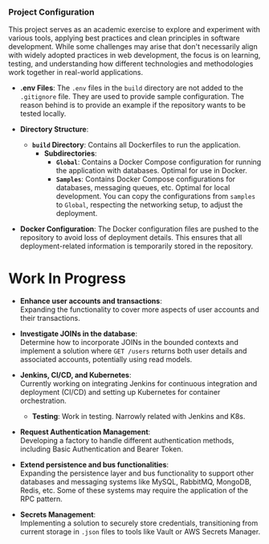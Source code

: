### Project Configuration

This project serves as an academic exercise to explore and experiment with various tools, applying best practices and clean principles in software development. While some challenges may arise that don't necessarily align with widely adopted practices in web development, the focus is on learning, testing, and understanding how different technologies and methodologies work together in real-world applications.
- **.env Files**: The `.env` files in the `build` directory are not added to the `.gitignore` file. They are used to provide sample configuration. The reason behind is to provide an example if the repository wants to be tested locally.

- **Directory Structure**:
  - **`build` Directory**: Contains all Dockerfiles to run the application.
    - **Subdirectories**:
      - **`Global`**: Contains a Docker Compose configuration for running the application with databases. Optimal for use in Docker.
      - **`Samples`**: Contains Docker Compose configurations for databases, messaging queues, etc. Optimal for local development. You can copy the configurations from `samples` to `Global`, respecting the networking setup, to adjust the deployment.

- **Docker Configuration**: The Docker configuration files are pushed to the repository to avoid loss of deployment details. This ensures that all deployment-related information is temporarily stored in the repository.

# Work In Progress

- **Enhance user accounts and transactions**:  
  Expanding the functionality to cover more aspects of user accounts and their transactions.

- **Investigate JOINs in the database**:  
  Determine how to incorporate JOINs in the bounded contexts and implement a solution where `GET /users` returns both user details and associated accounts, potentially using read models.

- **Jenkins, CI/CD, and Kubernetes**:  
  Currently working on integrating Jenkins for continuous integration and deployment (CI/CD) and setting up Kubernetes for container orchestration.
    
    - **Testing**:
    Work in testing. Narrowly related with Jenkins and K8s.

- **Request Authentication Management**:  
  Developing a factory to handle different authentication methods, including Basic Authentication and Bearer Token.

- **Extend persistence and bus functionalities**:  
  Expanding the persistence layer and bus functionality to support other databases and messaging systems like MySQL, RabbitMQ, MongoDB, Redis, etc. Some of these systems may require the application of the RPC pattern.

- **Secrets Management**:  
  Implementing a solution to securely store credentials, transitioning from current storage in `.json` files to tools like Vault or AWS Secrets Manager.


